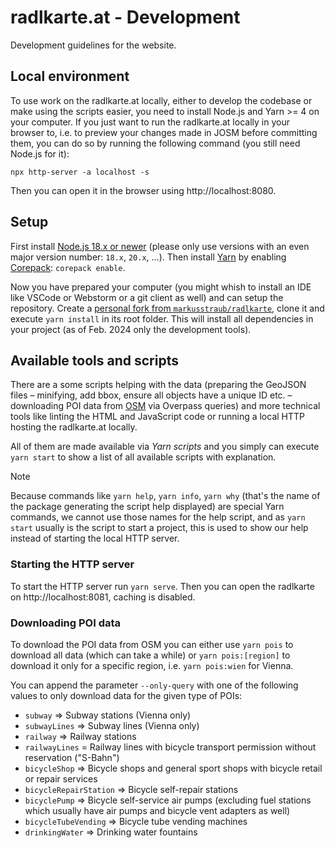 # radlkarte.at - Development

Development guidelines for the website.


## Local environment

To use work on the radlkarte.at locally, either to develop the codebase or make using the scripts easier, you need to install Node.js and Yarn >= 4 on your computer. If you just want to run the radlkarte.at locally in your browser to, i.e. to preview your changes made in JOSM before committing them, you can do so by running the following command (you still need Node.js for it):

    npx http-server -a localhost -s

Then you can open it in the browser using http://localhost:8080.

## Setup

First install [Node.js 18.x or newer](https://nodejs.org/en/learn/getting-started/how-to-install-nodejs) (please only use versions with an even major version number: `18.x`, `20.x`, …). Then install [Yarn](https://yarnpkg.com/getting-started/install) by enabling [Corepack](https://yarnpkg.com/corepack): `corepack enable`.

Now you have prepared your computer (you might whish to install an IDE like VSCode or Webstorm or a git client as well) and can setup the repository. Create a [personal fork from `markusstraub/radlkarte`](https://github.com/markusstraub/radlkarte/fork), clone it and execute `yarn install` in its root folder. This will install all dependencies in your project (as of Feb. 2024 only the development tools).

## Available tools and scripts

There are a some scripts helping with the data (preparing the GeoJSON files – minifying, add bbox, ensure all objects have a unique ID etc. – downloading POI data from [OSM](https://openstreetmap.org) via Overpass queries) and more technical tools like linting the HTML and JavaScript code or running a local HTTP hosting the radlkarte.at locally.

All of them are made available via _Yarn scripts_ and you simply can execute `yarn start` to show a list of all available scripts with explanation.

> [!NOTE]
> Because commands like `yarn help`, `yarn info`, `yarn why` (that's the name of the package generating the script help displayed) are special Yarn commands, we cannot use those names for the help script, and as `yarn start` usually is the script to start a project, this is used to show our help instead of starting the local HTTP server.

### Starting the HTTP server

To start the HTTP server run `yarn serve`. Then you can open the radlkarte on http://localhost:8081, caching is disabled.

### Downloading POI data

To download the POI data from OSM you can either use `yarn pois` to download all data (which can take a while) or `yarn pois:[region]` to download it only for a specific region, i.e. `yarn pois:wien` for Vienna.

You can append the parameter `--only-query` with one of the following values to only download data for the given type of POIs:

- `subway` => Subway stations (Vienna only)
- `subwayLines` => Subway lines (Vienna only)
- `railway` => Railway stations
- `railwayLines` = Railway lines with bicycle transport permission without reservation ("S-Bahn")
- `bicycleShop` => Bicycle shops and general sport shops with bicycle retail or repair services
- `bicycleRepairStation` => Bicycle self-repair stations
- `bicyclePump` => Bicycle self-service air pumps (excluding fuel stations which usually have air pumps and bicycle vent adapters as well)
- `bicycleTubeVending` => Bicycle tube vending machines
- `drinkingWater` => Drinking water fountains

